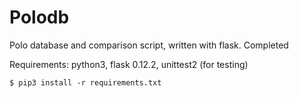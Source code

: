 # Polodb
Polo database and comparison script, written with flask. Completed


Requirements: python3, flask 0.12.2, unittest2 (for testing)
    
    
    
`$ pip3 install -r requirements.txt`
